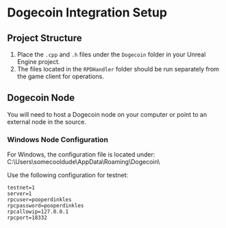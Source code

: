 # Dogecoin Integration Setup

## Project Structure

1. Place the `.cpp` and `.h` files under the `Dogecoin` folder in your Unreal Engine project.
2. The files located in the `RPDHandler` folder should be run separately from the game client for operations.

## Dogecoin Node

You will need to host a Dogecoin node on your computer or point to an external node in the source.

### Windows Node Configuration

For Windows, the configuration file is located under:
C:\Users\somecooldude\AppData\Roaming\Dogecoin\


Use the following configuration for testnet:

```config
testnet=1
server=1
rpcuser=pooperdinkles
rpcpassword=pooperdinkles
rpcallowip=127.0.0.1
rpcport=18332
